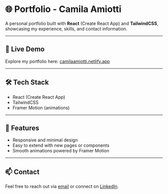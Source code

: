 # 🌐 Portfolio - Camila Amiotti

A personal portfolio built with **React** (Create React App) and **TailwindCSS**, showcasing my experience, skills, and contact information.

---

## 🚀 Live Demo

Explore my portfolio here: [camilaamiotti.netlify.app](https://camilaamiotti.netlify.app/)

---

## 🛠️ Tech Stack

- React (Create React App)
- TailwindCSS
- Framer Motion (animations)

---

## 🌟 Features

- Responsive and minimal design
- Easy to extend with new pages or components
- Smooth animations powered by Framer Motion

---

## 📫 Contact

Feel free to reach out via [email](mailto:camiamiotti@gmail.com) or connect on [LinkedIn](https://www.linkedin.com/in/camiamiotti/).